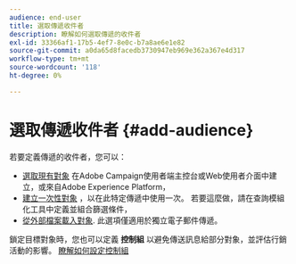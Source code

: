 ```yaml
---
audience: end-user
title: 選取傳遞收件者
description: 瞭解如何選取傳遞的收件者
exl-id: 33366af1-17b5-4ef7-8e0c-b7a8ae6e1e82
source-git-commit: a0da65d8facedb3730947eb969e362a367e4d317
workflow-type: tm+mt
source-wordcount: '118'
ht-degree: 0%

---
```


# 選取傳遞收件者 {#add-audience}

若要定義傳遞的收件者，您可以：

* [選取現有對象](add-audience.md) 在Adobe Campaign使用者端主控台或Web使用者介面中建立，或來自Adobe Experience Platform，
* [建立一次性對象](one-time-audience.md) ，以在此特定傳遞中使用一次。 若要這麼做，請在查詢模組化工具中定義並組合篩選條件，
* [從外部檔案載入對象](file-audience.md). 此選項僅適用於獨立電子郵件傳遞。

鎖定目標對象時，您也可以定義 **控制組** 以避免傳送訊息給部分對象，並評估行銷活動的影響。 [瞭解如何設定控制組](control-group.md)

